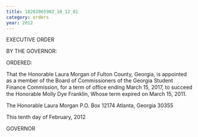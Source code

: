 ```yaml
---
title: 18202065902_10_12_01
category: orders
year: 2012
---
```

 

EXECUTIVE ORDER

BY THE GOVERNOR:

ORDERED:

That the Honorable Laura Morgan of Fulton County, Georgia, is
appointed as a member of the Board of Commissioners of the
Georgia Student Finance Commission, for a term of ofﬁce ending
March 15, 2017, to succeed the Honorable Molly Dye Franklin,
Whose term expired on March 15, 2011.

The Honorable Laura Morgan
P.O. Box 12174
Atlanta, Georgia 30355

This tenth day of February, 2012

     

GOVERNOR

